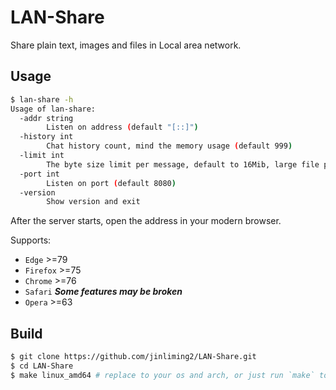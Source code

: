 # LAN-Share

Share plain text, images and files in Local area network.

## Usage

```bash
$ lan-share -h
Usage of lan-share:
  -addr string
        Listen on address (default "[::]")
  -history int
        Chat history count, mind the memory usage (default 999)
  -limit int
        The byte size limit per message, default to 16Mib, large file please send via 'file' option (default 16777216)
  -port int
        Listen on port (default 8080)
  -version
        Show version and exit
```

After the server starts, open the address in your modern browser.

Supports:
* `Edge` >=79
* `Firefox` >=75
* `Chrome` >=76
* `Safari` ***Some features may be broken***
* `Opera` >=63

## Build

```bash
$ git clone https://github.com/jinliming2/LAN-Share.git
$ cd LAN-Share
$ make linux_amd64 # replace to your os and arch, or just run `make` to build all targets
```

